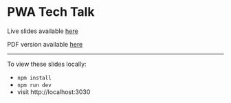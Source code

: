 # PWA Tech Talk

Live slides available [here](https://pwa-tech-talk-sigma.vercel.app)

PDF version available [here](https://ik.imagekit.io/TCF/slides-export.pdf?updatedAt=1701954223919)

---

To view these slides locally:

- `npm install`
- `npm run dev`
- visit http://localhost:3030